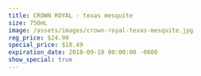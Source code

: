 ```yaml
---
title: CROWN ROYAL - texas mesquite
size: 750mL
image: /assets/images/crown-royal-texas-mesquite.jpg
reg_price: $24.99
special_price: $18.49
expiration_date: 2018-09-18 00:00:00 -0600
show_special: true
---
```


